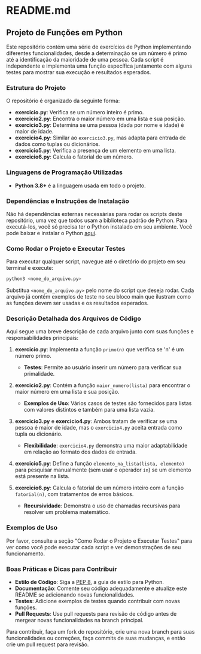 # README.md

## Projeto de Funções em Python

Este repositório contém uma série de exercícios de Python implementando diferentes funcionalidades, desde a determinação se um número é primo até a identificação da maioridade de uma pessoa. Cada script é independente e implementa uma função específica juntamente com alguns testes para mostrar sua execução e resultados esperados.

### Estrutura do Projeto

O repositório é organizado da seguinte forma:

- **exercicio.py**: Verifica se um número inteiro é primo.
- **exercicio2.py**: Encontra o maior número em uma lista e sua posição.
- **exercicio3.py**: Determina se uma pessoa (dada por nome e idade) é maior de idade.
- **exercicio4.py**: Similar ao `exercicio3.py`, mas adapta para entrada de dados como tuplas ou dicionários.
- **exercicio5.py**: Verifica a presença de um elemento em uma lista.
- **exercicio6.py**: Calcula o fatorial de um número.

### Linguagens de Programação Utilizadas

- **Python 3.8+** é a linguagem usada em todo o projeto.

### Dependências e Instruções de Instalação

Não há dependências externas necessárias para rodar os scripts deste repositório, uma vez que todos usam a biblioteca padrão de Python. Para executá-los, você só precisa ter o Python instalado em seu ambiente. Você pode baixar e instalar o Python [aqui](https://www.python.org/downloads/).

### Como Rodar o Projeto e Executar Testes

Para executar qualquer script, navegue até o diretório do projeto em seu terminal e execute:

```sh
python3 <nome_do_arquivo.py>
```

Substitua `<nome_do_arquivo.py>` pelo nome do script que deseja rodar. Cada arquivo já contém exemplos de teste no seu bloco main que ilustram como as funções devem ser usadas e os resultados esperados.

### Descrição Detalhada dos Arquivos de Código

Aqui segue uma breve descrição de cada arquivo junto com suas funções e responsabilidades principais:

1. **exercicio.py**: Implementa a função `primo(n)` que verifica se 'n' é um número primo.
    - **Testes**: Permite ao usuário inserir um número para verificar sua primalidade.
    
2. **exercicio2.py**: Contém a função `maior_numero(lista)` para encontrar o maior número em uma lista e sua posição.
    - **Exemplos de Uso**: Vários casos de testes são fornecidos para listas com valores distintos e também para uma lista vazia.

3. **exercicio3.py** e **exercicio4.py**: Ambos tratam de verificar se uma pessoa é maior de idade, mas o `exercicio4.py` aceita entrada como tupla ou dicionário.
    - **Flexibilidade**: `exercicio4.py` demonstra uma maior adaptabilidade em relação ao formato dos dados de entrada.
    
4. **exercicio5.py**: Define a função `elemento_na_lista(lista, elemento)` para pesquisar manualmente (sem usar o operador `in`) se um elemento está presente na lista.

5. **exercicio6.py**: Calcula o fatorial de um número inteiro com a função `fatorial(n)`, com tratamentos de erros básicos.
    - **Recursividade**: Demonstra o uso de chamadas recursivas para resolver um problema matemático.

### Exemplos de Uso

Por favor, consulte a seção "Como Rodar o Projeto e Executar Testes" para ver como você pode executar cada script e ver demonstrações de seu funcionamento.

### Boas Práticas e Dicas para Contribuir

- **Estilo de Código**: Siga a [PEP 8](https://pep8.org/), a guia de estilo para Python.
- **Documentação**: Comente seu código adequadamente e atualize este README se adicionando novas funcionalidades.
- **Testes**: Adicione exemplos de testes quando contribuir com novas funções.
- **Pull Requests**: Use pull requests para revisão de código antes de mergear novas funcionalidades na branch principal.

Para contribuir, faça um fork do repositório, crie uma nova branch para suas funcionalidades ou correções, faça commits de suas mudanças, e então crie um pull request para revisão.